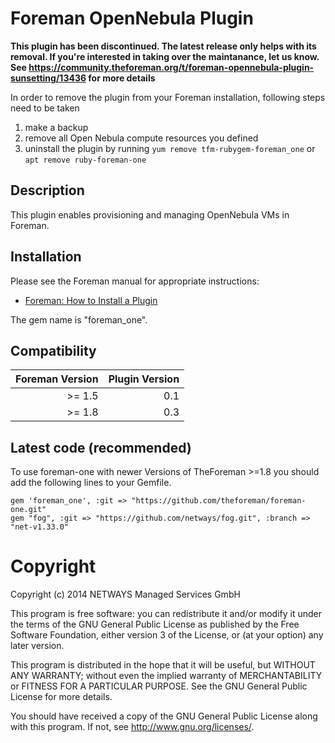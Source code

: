 # Foreman OpenNebula Plugin

**This plugin has been discontinued. The latest release only helps with its removal. If you're interested in taking over the maintanance, let us know. See https://community.theforeman.org/t/foreman-opennebula-plugin-sunsetting/13436 for more details**

In order to remove the plugin from your Foreman installation, following steps need to be taken

1. make a backup
1. remove all Open Nebula compute resources you defined
1. uninstall the plugin by running `yum remove tfm-rubygem-foreman_one` or `apt remove ruby-foreman-one`

## Description

This plugin enables provisioning and managing OpenNebula VMs in Foreman.

## Installation

Please see the Foreman manual for appropriate instructions:

* [Foreman: How to Install a Plugin](http://theforeman.org/manuals/latest/index.html#6.1InstallaPlugin)

The gem name is "foreman_one".

## Compatibility

| Foreman Version | Plugin Version |
| ---------------:| --------------:|
| >=  1.5         | 0.1            |
| >=  1.8         | 0.3            |

## Latest code (recommended)

To use foreman-one with newer Versions of TheForeman >=1.8 you should add the
following lines to your Gemfile. 

    gem 'foreman_one', :git => "https://github.com/theforeman/foreman-one.git"
    gem "fog", :git => "https://github.com/netways/fog.git", :branch => "net-v1.33.0"

# Copyright

Copyright (c) 2014 NETWAYS Managed Services GmbH

This program is free software: you can redistribute it and/or modify
it under the terms of the GNU General Public License as published by
the Free Software Foundation, either version 3 of the License, or
(at your option) any later version.

This program is distributed in the hope that it will be useful,
but WITHOUT ANY WARRANTY; without even the implied warranty of
MERCHANTABILITY or FITNESS FOR A PARTICULAR PURPOSE.  See the
GNU General Public License for more details.

You should have received a copy of the GNU General Public License
along with this program.  If not, see <http://www.gnu.org/licenses/>.
